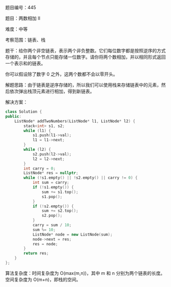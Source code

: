题目编号：445

题目：两数相加 II

难度：中等

考察范围：链表、栈

题干：给你两个非空链表，表示两个非负整数。它们每位数字都是按照逆序的方式存储的，并且每个节点只能存储一位数字。请你将两个数相加，并以相同形式返回一个表示和的链表。

你可以假设除了数字 0 之外，这两个数都不会以零开头。

解题思路：由于链表是逆序存储的，所以我们可以使用栈来存储链表中的元素，然后依次弹出栈顶元素进行相加，得到新链表。

解决方案：

```cpp
class Solution {
public:
    ListNode* addTwoNumbers(ListNode* l1, ListNode* l2) {
        stack<int> s1, s2;
        while (l1) {
            s1.push(l1->val);
            l1 = l1->next;
        }
        while (l2) {
            s2.push(l2->val);
            l2 = l2->next;
        }
        int carry = 0;
        ListNode* res = nullptr;
        while (!s1.empty() || !s2.empty() || carry != 0) {
            int sum = carry;
            if (!s1.empty()) {
                sum += s1.top();
                s1.pop();
            }
            if (!s2.empty()) {
                sum += s2.top();
                s2.pop();
            }
            carry = sum / 10;
            sum %= 10;
            ListNode* node = new ListNode(sum);
            node->next = res;
            res = node;
        }
        return res;
    }
};
```

算法复杂度：时间复杂度为 O(max(m,n))，其中 m 和 n 分别为两个链表的长度。空间复杂度为 O(m+n)，即栈的空间。